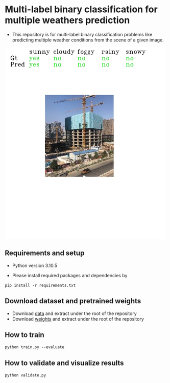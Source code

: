 # Multi-label binary classification for multiple weathers prediction

- This repository is for multi-label binary classification problems like predicting multiple weather conditions from the scene of a given image.

<img src="./assets/sample.jpg" width="600" height="600">

## Requirements and setup

- Python version 3.10.5

- Please install required packages and dependencies by

```console
pip install -r requirements.txt
```

## Download dataset and pretrained weights

- Download [data](https://drive.google.com/file/d/18-FgRSJMg5DJuyhahAJeOuisjw35CPey/view?usp=share_link) and extract under the root of the repository
- Download [weights](https://drive.google.com/file/d/19zzUNvY4HlzkxLmgGP7nsgZuKrok-dCn/view?usp=share_link)  and extract under the root of the repository

## How to train

```console
python train.py --evaluate
```

## How to validate and visualize results

```console
python validate.py
```
